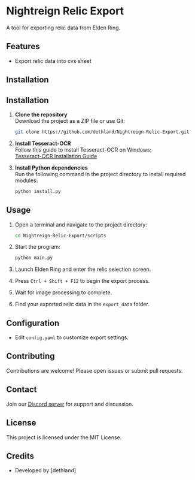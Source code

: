 # Nightreign Relic Export

A tool for exporting relic data from Elden Ring.

## Features

- Export relic data into cvs sheet

## Installation

## Installation

1. **Clone the repository**  
    Download the project as a ZIP file or use Git:
    ```bash
    git clone https://github.com/dethland/Nightreign-Relic-Export.git
    ```

2. **Install Tesseract-OCR**  
    Follow this guide to install Tesseract-OCR on Windows:  
    [Tesseract-OCR Installation Guide](https://docs.coro.net/featured/agent/install-tesseract-windows/)

3. **Install Python dependencies**  
    Run the following command in the project directory to install required modules:
    ```bash
    python install.py
    ```

## Usage

1. Open a terminal and navigate to the project directory:
    ```bash
    cd Nightreign-Relic-Export/scripts
    ```

2. Start the program:
    ```bash
    python main.py
    ```

3. Launch Elden Ring and enter the relic selection screen.

4. Press `Ctrl + Shift + F12` to begin the export process.

5. Wait for image processing to complete.

6. Find your exported relic data in the `export_data` folder.

## Configuration

- Edit `config.yaml` to customize export settings.

## Contributing

Contributions are welcome! Please open issues or submit pull requests.

## Contact

Join our [Discord server](https://discord.gg/bf3NSEF5EP) for support and discussion.

## License

This project is licensed under the MIT License.

## Credits

- Developed by [dethland]
